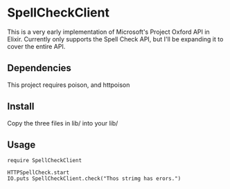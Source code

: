 # SpellCheckClient

This is a very early implementation of Microsoft's Project Oxford API in Elixir. Currently only supports the Spell Check API, but I'll be expanding it to cover the entire API.

## Dependencies
This project requires poison, and httpoison

## Install
Copy the three files in lib/ into your lib/

## Usage
```
require SpellCheckClient

HTTPSpellCheck.start
IO.puts SpellCheckClient.check("Thos strimg has erors.")
```


